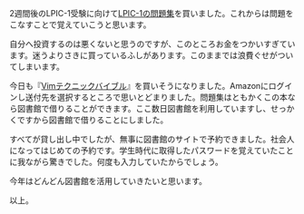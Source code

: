 <p>2週間後のLPIC-1受験に向けて<a href="http://www.amazon.co.jp/gp/product/4844327941/">LPIC-1の問題集</a>を買いました。これからは問題をこなすことで覚えていこうと思います。</p>
<p>自分へ投資するのは悪くないと思うのですが、このところお金をつかいすぎています。迷うよりさきに買っているふしがあります。このままでは浪費ぐせがついてしまいます。</p>
<p>今日も『<a href="http://www.amazon.co.jp/dp/4774147958/">Vimテクニックバイブル</a>』を買いそうになりました。Amazonにログインし送付先を選択するところで思いとどまりました。問題集はともかくこの本なら図書館で借りることができます。ここ数日図書館を利用していますし、せっかくですから図書館で借りることにしました。</p>
<p>すべてが貸し出し中でしたが、無事に図書館のサイトで予約できました。社会人になってはじめての予約です。学生時代に取得したパスワードを覚えていたことに我ながら驚きでした。何度も入力していたからでしょう。</p>
<p>今年はどんどん図書館を活用していきたいと思います。</p>
<p>以上。</p>